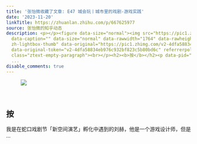 ```yaml
---
title: '张怡微收藏了文章: E47 城会玩丨城市里的戏剧-游戏实践'
date: '2023-11-20'
linkTitle: https://zhuanlan.zhihu.com/p/667625977
source: 张怡微的知乎动态
description: <p></p><figure data-size="normal"><img src="https://pic1.zhimg.com/v2-4dfa58834eb976c932bf823c5b80bd6c_1440w.jpg"
  data-caption="" data-size="normal" data-rawwidth="1764" data-rawheight="792" class="origin_image
  zh-lightbox-thumb" data-original="https://pic1.zhimg.com/v2-4dfa58834eb976c932bf823c5b80bd6c_r.jpg"
  data-original-token="v2-4dfa58834eb976c932bf823c5b80bd6c" referrerpolicy="no-referrer"></figure><p
  class="ztext-empty-paragraph"><br></p><h2><b>按</b></h2><p data-pid="KM-DW_K6">我是在蛇口戏剧节「新空间演艺」孵化中遇到的刘赫，他是一个游戏设计师，但是
  ...
disable_comments: true
---
```

<p></p><figure data-size="normal"><img src="https://pic1.zhimg.com/v2-4dfa58834eb976c932bf823c5b80bd6c_1440w.jpg" data-caption="" data-size="normal" data-rawwidth="1764" data-rawheight="792" class="origin_image zh-lightbox-thumb" data-original="https://pic1.zhimg.com/v2-4dfa58834eb976c932bf823c5b80bd6c_r.jpg" data-original-token="v2-4dfa58834eb976c932bf823c5b80bd6c" referrerpolicy="no-referrer"></figure><p class="ztext-empty-paragraph"><br></p><h2><b>按</b></h2><p data-pid="KM-DW_K6">我是在蛇口戏剧节「新空间演艺」孵化中遇到的刘赫，他是一个游戏设计师，但是 ...